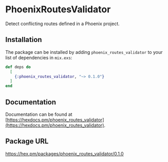 # PhoenixRoutesValidator

Detect conflicting routes defined in a Phoenix project.

## Installation

The package can be installed by adding `phoenix_routes_validator` to your list of dependencies in `mix.exs`:

```elixir
def deps do
  [
    {:phoenix_routes_validator, "~> 0.1.0"}
  ]
end
```

## Documentation
Documentation can be found at [https://hexdocs.pm/phoenix_routes_validator](https://hexdocs.pm/phoenix_routes_validator).

## Package URL
https://hex.pm/packages/phoenix_routes_validator/0.1.0